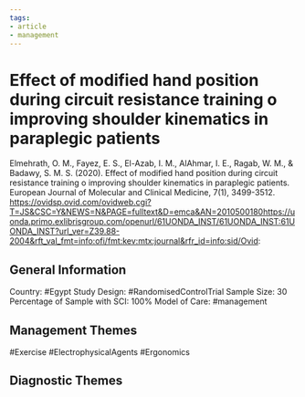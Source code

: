 ```yaml
---
tags:
- article
- management
---
```


# Effect of modified hand position during circuit resistance training o improving shoulder kinematics in paraplegic patients
Elmehrath, O. M., Fayez, E. S., El-Azab, I. M., AlAhmar, I. E., Ragab, W. M., & Badawy, S. M. S. (2020). Effect of modified hand position during circuit resistance training o improving shoulder kinematics in paraplegic patients. European Journal of Molecular and Clinical Medicine, 7(1), 3499-3512. https://ovidsp.ovid.com/ovidweb.cgi?T=JS&CSC=Y&NEWS=N&PAGE=fulltext&D=emca&AN=2010500180https://uonda.primo.exlibrisgroup.com/openurl/61UONDA_INST/61UONDA_INST:61UONDA_INST?url_ver=Z39.88-2004&rft_val_fmt=info:ofi/fmt:kev:mtx:journal&rfr_id=info:sid/Ovid: 

## General Information
Country: #Egypt
Study Design: #RandomisedControlTrial 
Sample Size: 30
Percentage of Sample with SCI: 100%
Model of Care: #management 

## Management Themes
#Exercise #ElectrophysicalAgents #Ergonomics 

## Diagnostic Themes

